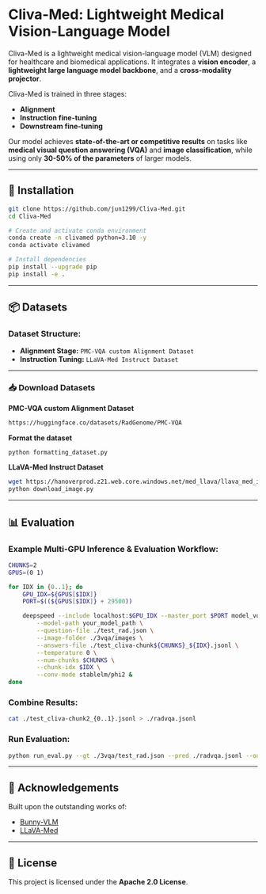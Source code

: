 
# Cliva-Med: Lightweight Medical Vision-Language Model

Cliva-Med is a lightweight medical vision-language model (VLM) designed for healthcare and biomedical applications. It integrates a **vision encoder**, a **lightweight large language model backbone**, and a **cross-modality projector**.

Cliva-Med is trained in three stages:
- **Alignment**
- **Instruction fine-tuning**
- **Downstream fine-tuning**

Our model achieves **state-of-the-art or competitive results** on tasks like **medical visual question answering (VQA)** and **image classification**, while using only **30-50% of the parameters** of larger models.

---

## 🔧 Installation

```bash
git clone https://github.com/jun1299/Cliva-Med.git
cd Cliva-Med

# Create and activate conda environment
conda create -n clivamed python=3.10 -y
conda activate clivamed

# Install dependencies
pip install --upgrade pip
pip install -e .
```

---

## 📦 Datasets

### Dataset Structure:
- **Alignment Stage:** `PMC-VQA custom Alignment Dataset`
- **Instruction Tuning:** `LLaVA-Med Instruct Dataset`

---

### 📥 Download Datasets

**PMC-VQA custom Alignment Dataset**
```bash
https://huggingface.co/datasets/RadGenome/PMC-VQA
```

**Format the dataset**
```bash
python formatting_dataset.py
```

**LLaVA-Med Instruct Dataset**
```bash
wget https://hanoverprod.z21.web.core.windows.net/med_llava/llava_med_image_urls.jsonl
python download_image.py
```

---

## 📊 Evaluation

### Example Multi-GPU Inference & Evaluation Workflow:

```bash
CHUNKS=2
GPUS=(0 1)

for IDX in {0..1}; do
    GPU_IDX=${GPUS[$IDX]}
    PORT=$((${GPUS[$IDX]} + 29500))

    deepspeed --include localhost:$GPU_IDX --master_port $PORT model_vqa_med.py \
        --model-path your_model_path \
        --question-file ./test_rad.json \
        --image-folder ./3vqa/images \
        --answers-file ./test_cliva-chunk${CHUNKS}_${IDX}.jsonl \
        --temperature 0 \
        --num-chunks $CHUNKS \
        --chunk-idx $IDX \
        --conv-mode stablelm/phi2 &
done
```

### Combine Results:

```bash
cat ./test_cliva-chunk2_{0..1}.jsonl > ./radvqa.jsonl
```

### Run Evaluation:

```bash
python run_eval.py --gt ./3vqa/test_rad.json --pred ./radvqa.jsonl --output ./data_RAD/wrong_answers.json
```

---

## 🙏 Acknowledgements

Built upon the outstanding works of:
- [Bunny-VLM](https://github.com/BAAI-DCAI/Bunny)
- [LLaVA-Med](https://github.com/OpenGVLab/LLaVA-Med)

---

## 📜 License

This project is licensed under the **Apache 2.0 License**.
